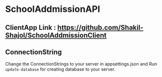 # SchoolAddmissionAPI

## ClientApp Link : https://github.com/Shakil-Shajol/SchoolAddmissionClient

## ConnectionString
Change the ConnectionStrings to your server in appsettings.json and Run `update-database` for creating database to your server.
